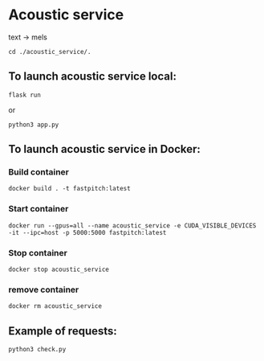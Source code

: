 # Acoustic service
text -> mels  

    cd ./acoustic_service/.

## To launch acoustic service local:
    flask run  
or  

    python3 app.py

## To launch acoustic service in Docker:
### Build container
    docker build . -t fastpitch:latest  
### Start container
    docker run --gpus=all --name acoustic_service -e CUDA_VISIBLE_DEVICES -it --ipc=host -p 5000:5000 fastpitch:latest
### Stop container
    docker stop acoustic_service
### remove container 
    docker rm acoustic_service 

## Example of requests:
    python3 check.py